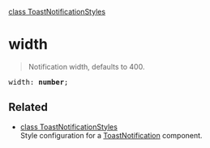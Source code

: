 [class ToastNotificationStyles](ToastNotificationStyles.md)

# width

> Notification width, defaults to 400.

<pre class="docgen_signature">width: <b>number</b>;</pre>

## Related

- [<!--{ref:class}-->class ToastNotificationStyles](ToastNotificationStyles.md) \
    Style configuration for a [ToastNotification](ToastNotification.md) component.
